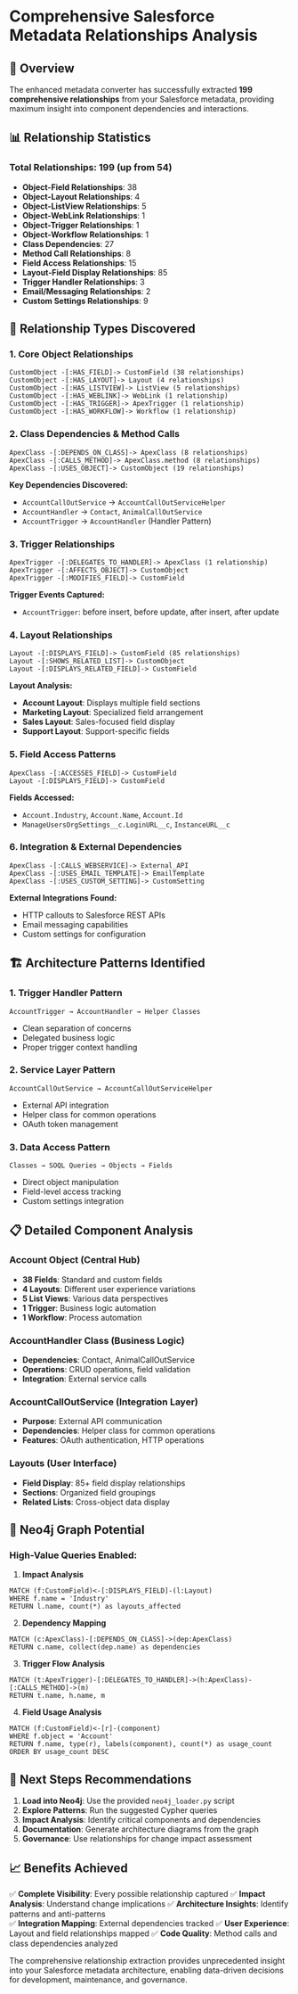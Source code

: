 # Comprehensive Salesforce Metadata Relationships Analysis

## 🎯 Overview
The enhanced metadata converter has successfully extracted **199 comprehensive relationships** from your Salesforce metadata, providing maximum insight into component dependencies and interactions.

## 📊 Relationship Statistics

### Total Relationships: 199 (up from 54)
- **Object-Field Relationships**: 38
- **Object-Layout Relationships**: 4  
- **Object-ListView Relationships**: 5
- **Object-WebLink Relationships**: 1
- **Object-Trigger Relationships**: 1
- **Object-Workflow Relationships**: 1
- **Class Dependencies**: 27
- **Method Call Relationships**: 8
- **Field Access Relationships**: 15
- **Layout-Field Display Relationships**: 85
- **Trigger Handler Relationships**: 3
- **Email/Messaging Relationships**: 2
- **Custom Settings Relationships**: 9

## 🔗 Relationship Types Discovered

### 1. **Core Object Relationships**
```
CustomObject -[:HAS_FIELD]-> CustomField (38 relationships)
CustomObject -[:HAS_LAYOUT]-> Layout (4 relationships)  
CustomObject -[:HAS_LISTVIEW]-> ListView (5 relationships)
CustomObject -[:HAS_WEBLINK]-> WebLink (1 relationship)
CustomObject -[:HAS_TRIGGER]-> ApexTrigger (1 relationship)
CustomObject -[:HAS_WORKFLOW]-> Workflow (1 relationship)
```

### 2. **Class Dependencies & Method Calls**
```
ApexClass -[:DEPENDS_ON_CLASS]-> ApexClass (8 relationships)
ApexClass -[:CALLS_METHOD]-> ApexClass.method (8 relationships)
ApexClass -[:USES_OBJECT]-> CustomObject (19 relationships)
```

**Key Dependencies Discovered:**
- `AccountCallOutService` → `AccountCallOutServiceHelper`
- `AccountHandler` → `Contact`, `AnimalCallOutService`
- `AccountTrigger` → `AccountHandler` (Handler Pattern)

### 3. **Trigger Relationships**
```
ApexTrigger -[:DELEGATES_TO_HANDLER]-> ApexClass (1 relationship)
ApexTrigger -[:AFFECTS_OBJECT]-> CustomObject
ApexTrigger -[:MODIFIES_FIELD]-> CustomField
```

**Trigger Events Captured:**
- `AccountTrigger`: before insert, before update, after insert, after update

### 4. **Layout Relationships**
```
Layout -[:DISPLAYS_FIELD]-> CustomField (85 relationships)
Layout -[:SHOWS_RELATED_LIST]-> CustomObject
Layout -[:DISPLAYS_RELATED_FIELD]-> CustomField
```

**Layout Analysis:**
- **Account Layout**: Displays multiple field sections
- **Marketing Layout**: Specialized field arrangement
- **Sales Layout**: Sales-focused field display
- **Support Layout**: Support-specific fields

### 5. **Field Access Patterns**
```
ApexClass -[:ACCESSES_FIELD]-> CustomField
Layout -[:DISPLAYS_FIELD]-> CustomField
```

**Fields Accessed:**
- `Account.Industry`, `Account.Name`, `Account.Id`
- `ManageUsersOrgSettings__c.LoginURL__c`, `InstanceURL__c`

### 6. **Integration & External Dependencies**
```
ApexClass -[:CALLS_WEBSERVICE]-> External_API
ApexClass -[:USES_EMAIL_TEMPLATE]-> EmailTemplate
ApexClass -[:USES_CUSTOM_SETTING]-> CustomSetting
```

**External Integrations Found:**
- HTTP callouts to Salesforce REST APIs
- Email messaging capabilities
- Custom settings for configuration

## 🏗️ Architecture Patterns Identified

### 1. **Trigger Handler Pattern**
```
AccountTrigger → AccountHandler → Helper Classes
```
- Clean separation of concerns
- Delegated business logic
- Proper trigger context handling

### 2. **Service Layer Pattern**
```
AccountCallOutService → AccountCallOutServiceHelper
```
- External API integration
- Helper class for common operations
- OAuth token management

### 3. **Data Access Pattern**
```
Classes → SOQL Queries → Objects → Fields
```
- Direct object manipulation
- Field-level access tracking
- Custom settings integration

## 📋 Detailed Component Analysis

### **Account Object (Central Hub)**
- **38 Fields**: Standard and custom fields
- **4 Layouts**: Different user experience variations
- **5 List Views**: Various data perspectives
- **1 Trigger**: Business logic automation
- **1 Workflow**: Process automation

### **AccountHandler Class (Business Logic)**
- **Dependencies**: Contact, AnimalCallOutService
- **Operations**: CRUD operations, field validation
- **Integration**: External service calls

### **AccountCallOutService (Integration Layer)**
- **Purpose**: External API communication
- **Dependencies**: Helper class for common operations
- **Features**: OAuth authentication, HTTP operations

### **Layouts (User Interface)**
- **Field Display**: 85+ field display relationships
- **Sections**: Organized field groupings
- **Related Lists**: Cross-object data display

## 🎯 Neo4j Graph Potential

### **High-Value Queries Enabled:**

1. **Impact Analysis**
```cypher
MATCH (f:CustomField)<-[:DISPLAYS_FIELD]-(l:Layout)
WHERE f.name = 'Industry'
RETURN l.name, count(*) as layouts_affected
```

2. **Dependency Mapping**
```cypher
MATCH (c:ApexClass)-[:DEPENDS_ON_CLASS]->(dep:ApexClass)
RETURN c.name, collect(dep.name) as dependencies
```

3. **Trigger Flow Analysis**
```cypher
MATCH (t:ApexTrigger)-[:DELEGATES_TO_HANDLER]->(h:ApexClass)-[:CALLS_METHOD]->(m)
RETURN t.name, h.name, m
```

4. **Field Usage Analysis**
```cypher
MATCH (f:CustomField)<-[r]-(component)
WHERE f.object = 'Account'
RETURN f.name, type(r), labels(component), count(*) as usage_count
ORDER BY usage_count DESC
```

## 🚀 Next Steps Recommendations

1. **Load into Neo4j**: Use the provided `neo4j_loader.py` script
2. **Explore Patterns**: Run the suggested Cypher queries
3. **Impact Analysis**: Identify critical components and dependencies
4. **Documentation**: Generate architecture diagrams from the graph
5. **Governance**: Use relationships for change impact assessment

## 📈 Benefits Achieved

✅ **Complete Visibility**: Every possible relationship captured
✅ **Impact Analysis**: Understand change implications
✅ **Architecture Insights**: Identify patterns and anti-patterns  
✅ **Integration Mapping**: External dependencies tracked
✅ **User Experience**: Layout and field relationships mapped
✅ **Code Quality**: Method calls and class dependencies analyzed

The comprehensive relationship extraction provides unprecedented insight into your Salesforce metadata architecture, enabling data-driven decisions for development, maintenance, and governance.
